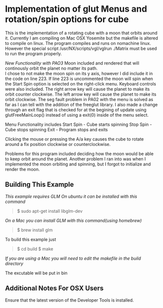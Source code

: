 Implementation of glut Menus and rotation/spin options for cube
========================================
This is the implementation of a rotating cube with a moon that orbits around it.
Currently I am compiling on Mac OSX Yosemite but the makefile is altered to compile on linux.
The program compiles and runs on nomachine linux.  However the special script /usr/NX/scripts/vgl/vglrun ./Matrix must be used to run the program properly.

*New Functionality with PAO3*
Moon included and rendered that will continously orbit the planet no matter its path.  
I chose to not make the moon spin on its y axis, however I did include it in the code on line 223.  If line 223 is uncommented the moon will spin when the Start Spin option is selected on the right-click menu.
Keyboard controls were also included. The right arrow key will cause the planet to make its orbit counter clockwise. The left arrow key will cause the planet to make its orbit clockwise.
The seg fault problem in PA02 with the menu is solved as far as I can tell with the addition of the freeglut library. I also made a change through an exit flag that is checked for at the begining of update using glutFreeMainLoop() instead of using a exit(0) inside of the menu select.


Menu Functionality includes
Start Spin - Cube starts spinning 
Stop Spin - Cube stops spinning
Exit - Program stops and exits

Clicking the mouse or pressing the A/a key causes the cube to rotate around a fix position clockwise or counterclockwise.

Problems for this program included deciding how the moon would be able to keep orbit around the planet.  Another problem I ran into was when I implemented the moon orbiting and spinning, but I forgot to initialize and render the moon.


Building This Example
---------------------

*This example requires GLM*
*On ubuntu it can be installed with this command*

>$ sudo apt-get install libglm-dev

*On a Mac you can install GLM with this command(using homebrew)*
>$ brew install glm

To build this example just 

>$ cd build
>$ make

*If you are using a Mac you will need to edit the makefile in the build directory*

The excutable will be put in bin

Additional Notes For OSX Users
------------------------------

Ensure that the latest version of the Developer Tools is installed.
